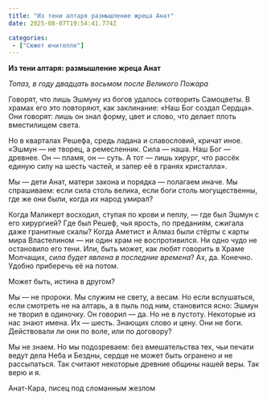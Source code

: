 ```yaml
---
title: "Из тени алтаря размышление жреца Анат"
date: 2025-08-07T19:54:41.774Z

categories:
 - ["Сюжет ючителле"]
---
```


**Из тени алтаря: размышление жреца Анат**

*Топаз, в году двадцать восьмом после Великого Пожара*

Говорят, что лишь Эшмуну из богов удалось сотворить Самоцветы. В храмах
его это повторяют, как заклинание: «Наш Бог создал Сердца». Они говорят:
лишь он знал форму, цвет и слово, что делает плоть вместилищем света.

Но в кварталах Решефа, средь ладана и славословий, кричат иное. «Эшмун —
не творец, а ремесленник. Сила — наша. Наш Бог — древнее. Он — пламя, он
— суть. А тот — лишь хирург, что рассёк единую силу на шесть частей, и
запер её в гранях кристалла».

Мы — дети Анат, матери закона и порядка — полагаем иначе. Мы спрашиваем:
если сила столь велика, если боги столь могущественны, где же они были,
когда *их* народ умирал?

Когда Маликерт восходил, ступая по крови и пеплу, — где был Эшмун с его
хирургией? Где был Решеф, чья ярость, по преданиям, сжигала даже
гранитные скалы? Когда Аметист и Алмаз были стёрты с карты мира
Властелином — ни один храм не воспротивился. Ни одно чудо не остановило
его тени. Или, быть может, как любят говорить в Храме Молчащих, *сила
будет явлена в последние времена*? Ах, да. Конечно. Удобно приберечь её
на потом.

Может быть, истина в другом?

Мы — не пророки. Мы служим не свету, а весам. Но если вслушаться, если
смотреть не на алтарь, а в пыль под ним, становится ясно: Эшмун не
творил в одиночку. Он говорил — да. Но не в пустоту. Некоторые из нас
знают имена. Их — шесть. Знающих слово и цену. Они не боги. Действовали
ли они по воле, или по договору?

Мы не знаем. Но мы подозреваем: без вмешательства тех, чьи печати ведут
дела Неба и Бездны, сердце не может быть огранено и не рассыпаться. Так
считают некоторые древние общины нашей веры. Так верю и я.

Анат-Кара, писец под сломанным жезлом
